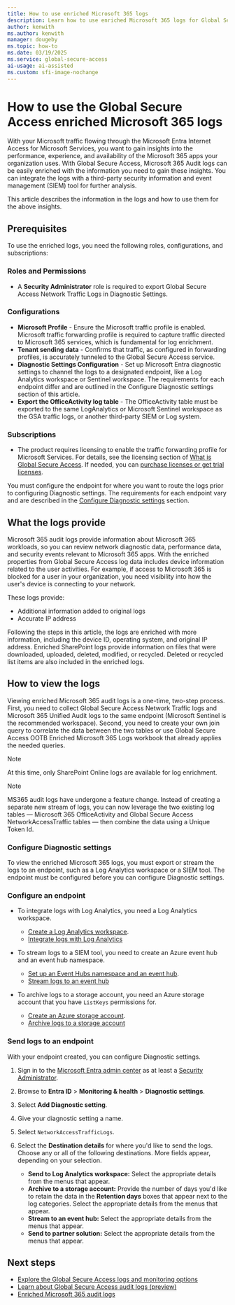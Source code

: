 ```yaml
---
title: How to use enriched Microsoft 365 logs
description: Learn how to use enriched Microsoft 365 logs for Global Secure Access.
author: kenwith
ms.author: kenwith
manager: dougeby
ms.topic: how-to
ms.date: 03/19/2025
ms.service: global-secure-access
ai-usage: ai-assisted
ms.custom: sfi-image-nochange
---
```


# How to use the Global Secure Access enriched Microsoft 365 logs

With your Microsoft traffic flowing through the Microsoft Entra Internet Access for Microsoft Services, you want to gain insights into the performance, experience, and availability of the Microsoft 365 apps your organization uses. With Global Secure Access, Microsoft 365 Audit logs can be easily enriched with the information you need to gain these insights. You can integrate the logs with a third-party security information and event management (SIEM) tool for further analysis.

This article describes the information in the logs and how to use them for the above insights.

## Prerequisites

To use the enriched logs, you need the following roles, configurations, and subscriptions:

### Roles and Permissions

- A **Security Administrator** role is required to export Global Secure Access Network Traffic Logs in Diagnostic Settings.

### Configurations

- **Microsoft Profile** - Ensure the Microsoft traffic profile is enabled. Microsoft traffic forwarding profile is required to capture traffic directed to Microsoft 365 services, which is fundamental for log enrichment. 
- **Tenant sending data** - Confirms that traffic, as configured in forwarding profiles, is accurately tunneled to the Global Secure Access service.
- **Diagnostic Settings Configuration** - Set up Microsoft Entra diagnostic settings to channel the logs to a designated endpoint, like a Log Analytics workspace or Sentinel workspace. The requirements for each endpoint differ and are outlined in the Configure Diagnostic settings section of this article.
- **Export the OfficeActivity log table** - The OfficeActivity table must be exported to the same LogAnalytics or Microsoft Sentinel workspace as the GSA traffic logs, or another third-party SIEM or Log system.

### Subscriptions

- The product requires licensing to enable the traffic forwarding profile for Microsoft Services. For details, see the licensing section of [What is Global Secure Access](overview-what-is-global-secure-access.md). If needed, you can [purchase licenses or get trial licenses](https://aka.ms/azureadlicense).

You must configure the endpoint for where you want to route the logs prior to configuring Diagnostic settings. The requirements for each endpoint vary and are described in the [Configure Diagnostic settings](#configure-diagnostic-settings) section.

## What the logs provide

Microsoft 365 audit logs provide information about Microsoft 365 workloads, so you can review network diagnostic data, performance data, and security events relevant to Microsoft 365 apps. With the enriched properties from Global Secure Access log data includes device information related to the user activities. For example, if access to Microsoft 365 is blocked for a user in your organization, you need visibility into how the user's device is connecting to your network.

These logs provide:

- Additional information added to original logs
- Accurate IP address

Following the steps in this article, the logs are enriched with more information, including the device ID, operating system, and original IP address. Enriched SharePoint logs provide information on files that were downloaded, uploaded, deleted, modified, or recycled. Deleted or recycled list items are also included in the enriched logs.

## How to view the logs

Viewing enriched Microsoft 365 audit logs is a one-time, two-step process. First, you need to collect Global Secure Access Network Traffic logs and Microsoft 365 Unified Audit logs to the same endpoint (Microsoft Sentinel is the recommended workspace). Second, you need to create your own join query to correlate the data between the two tables or use Global Secure Access OOTB Enriched Microsoft 365 Logs workbook that already applies the needed queries.

> [!NOTE]
> At this time, only SharePoint Online logs are available for log enrichment.

> [!NOTE]
> MS365 audit logs have undergone a feature change. Instead of creating a separate new stream of logs, you can now leverage the two existing log tables &mdash; Microsoft  365 OfficeActivity and Global Secure Access NetworkAccessTraffic tables &mdash; then combine the data using a Unique Token Id. 

### Configure Diagnostic settings

To view the enriched Microsoft 365 logs, you must export or stream the logs to an endpoint, such as a Log Analytics workspace or a SIEM tool. The endpoint must be configured before you can configure Diagnostic settings.

### Configure an endpoint

- To integrate logs with Log Analytics, you need a Log Analytics workspace.
  - [Create a Log Analytics workspace](/azure/azure-monitor/logs/quick-create-workspace).
  - [Integrate logs with Log Analytics](/azure/active-directory/reports-monitoring/howto-integrate-activity-logs-with-log-analytics)

- To stream logs to a SIEM tool, you need to create an Azure event hub and an event hub namespace.
  - [Set up an Event Hubs namespace and an event hub](/azure/event-hubs/event-hubs-create).
  - [Stream logs to an event hub](/azure/active-directory/reports-monitoring/tutorial-azure-monitor-stream-logs-to-event-hub)

- To archive logs to a storage account, you need an Azure storage account that you have `ListKeys` permissions for.
  - [Create an Azure storage account](/azure/storage/common/storage-account-create).
  - [Archive logs to a storage account](/azure/active-directory/reports-monitoring/quickstart-azure-monitor-route-logs-to-storage-account)

### Send logs to an endpoint

With your endpoint created, you can configure Diagnostic settings.

1. Sign in to the [Microsoft Entra admin center](https://entra.microsoft.com) as at least a [Security Administrator](/azure/active-directory/roles/permissions-reference#security-administrator).

1. Browse to **Entra ID** > **Monitoring & health** > **Diagnostic settings**.

1. Select **Add Diagnostic setting**.

1. Give your diagnostic setting a name.

1. Select `NetworkAccessTrafficLogs`.

1. Select the **Destination details** for where you'd like to send the logs. Choose any or all of the following destinations. More fields appear, depending on your selection.

   - **Send to Log Analytics workspace:** Select the appropriate details from the menus that appear.
   - **Archive to a storage account:** Provide the number of days you'd like to retain the data in the **Retention days** boxes that appear next to the log categories. Select the appropriate details from the menus that appear.
   - **Stream to an event hub:** Select the appropriate details from the menus that appear.
   - **Send to partner solution:** Select the appropriate details from the menus that appear.

## Next steps

- [Explore the Global Secure Access logs and monitoring options](concept-global-secure-access-logs-monitoring.md)
- [Learn about Global Secure Access audit logs (preview)](how-to-access-audit-logs.md)
- [Enriched Microsoft 365 audit logs](reference-event-enrichment-logs.md)
